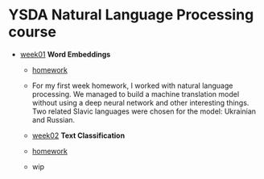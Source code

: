 # YSDA Natural Language Processing course

- [week01](https://github.com/yandexdataschool/nlp_course/blob/2020/week01_embeddings) **Word Embeddings**
  
  - [homework](https://github.com/GoshaTraksel/NLP_course/tree/main/week01_embeddings)

  - For my first week homework, I worked with natural language processing. We managed to build a machine translation model without using a deep neural network and other interesting things. Two related Slavic languages were chosen for the model: Ukrainian and Russian.   

  - [week02](https://github.com/yandexdataschool/nlp_course/blob/2020/week02_classification) **Text Classification**
  
  - [homework](https://github.com/GoshaTraksel/nlp_course/tree/main/week02_classification)

  - wip
